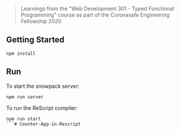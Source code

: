 > Learnings from the "Web Development 301 - Typed Functional Programming" course as part of the Coronasafe Engineering Fellowship 2020

## Getting Started

```
npm install
```

## Run

To start the snowpack server:
```
npm run server
```

To run the ReScript compiler:
```
npm run start
```# Counter-App-in-Rescript
